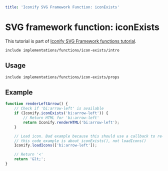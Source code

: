 ```yaml
title: 'Iconify SVG Framework Function: iconExists'
```

# SVG framework function: iconExists

This tutorial is part of [Iconify SVG Framework functions tutorial](./functions.md#getting-icons).

`include implementations/functions/icon-exists/intro`

## Usage

`include implementations/functions/icon-exists/props`

## Example

```js
function renderLeftArrow() {
	// Check if 'bi:arrow-left' is available
	if (Iconify.iconExists('bi:arrow-left')) {
		// Return HTML for 'bi:arrow-left'
		return Iconify.renderHTML('bi:arrow-left');
	}

	// Load icon. Bad example because this should use a callback to re-render arrow, but
	// this code example is about iconExists(), not loadIcons()
	Iconify.loadIcons(['bi:arrow-left']);

	// Return '<'
	return '&lt;';
}
```
